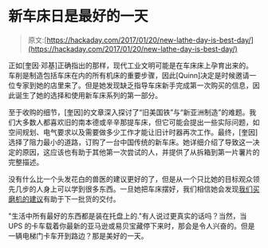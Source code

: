 # 新车床日是最好的一天

> 原文:[https://hackaday.com/2017/01/20/new-lathe-day-is-best-day/](https://hackaday.com/2017/01/20/new-lathe-day-is-best-day/)

正如[奎因·邓基]正确指出的那样，现代工业文明可能是在车床床上孕育出来的。车削是制造包括车床在内的所有机床的重要步骤，因此[Quinn]决定是时候邀请一位专家到她的店里来了。但是她发现缺乏指导车床新手完成第一次购买的信息，因此诞生了她的选择和使用新车床系列的第一部分。

至于收购的细节，[奎因]的文章深入探讨了“旧美国铁”与“新亚洲制造”的难题。我们大多数人都喜欢旧的南本德或辛辛那提车床，但它可能会提出一些实际问题，如空间规划、电气要求以及需要做多少工作才能让旧计时器再次工作。最终，[奎因]选择了阻力最小的道路，订购了一台中国传统的新车床。她详细介绍了导致这一决定的原因，这应该也有助于其他第一次尝试的人，并提供了从拆箱到第一片薯片的完整描述。

没有什么比一个头发花白的兽医的建议更好的了，但是从一个只比她的目标观众领先几步的人身上可以学到很多东西。一旦她把车床摆好，我们相信她会发现[我们买磨机的建议](http://hackaday.com/2016/08/17/tips-for-buying-your-first-milling-machine/)有助于下一批货的交付。

"生活中所有最好的东西都是装在托盘上的."有人说过更真实的话吗？当然，当 UPS 的卡车载着你最新的亚马逊或易贝宝藏停下来时，那会是令人兴奋的。但是一辆电梯门卡车开到路边？那是美好的一天。